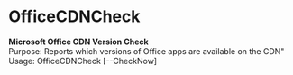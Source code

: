 # OfficeCDNCheck
<b>Microsoft Office CDN Version Check</b></br>
Purpose: Reports which versions of Office apps are available on the CDN"</br>
Usage: OfficeCDNCheck [--CheckNow]</br>
